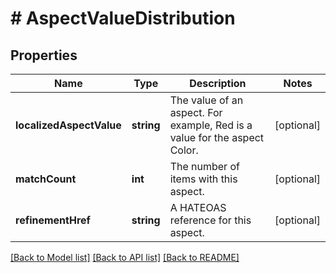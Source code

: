 # # AspectValueDistribution

## Properties

Name | Type | Description | Notes
------------ | ------------- | ------------- | -------------
**localizedAspectValue** | **string** | The value of an aspect. For example, Red is a value for the aspect Color. | [optional] 
**matchCount** | **int** | The number of items with this aspect. | [optional] 
**refinementHref** | **string** | A HATEOAS reference for this aspect. | [optional] 

[[Back to Model list]](../../README.md#documentation-for-models) [[Back to API list]](../../README.md#documentation-for-api-endpoints) [[Back to README]](../../README.md)


